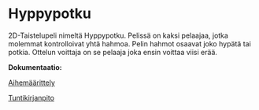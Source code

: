 # Hyppypotku

2D-Taistelupeli nimeltä Hyppypotku. Pelissä on kaksi pelaajaa, jotka molemmat kontrolloivat yhtä hahmoa. Pelin hahmot osaavat joko hypätä tai potkia. Ottelun voittaja on se pelaaja joka ensin voittaa viisi erää.

**Dokumentaatio:**

[Aihemäärittely](dokumentointi/aihemäärittely.md)

[Tuntikirjanpito](dokumentointi/tuntikirjanpito.md)
